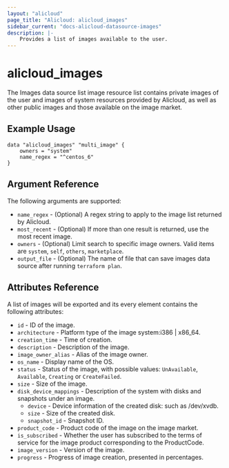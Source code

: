 ```yaml
---
layout: "alicloud"
page_title: "Alicloud: alicloud_images"
sidebar_current: "docs-alicloud-datasource-images"
description: |-
    Provides a list of images available to the user.
---
```


# alicloud\_images

The Images data source list image resource list contains private images of the user and images of system resources provided by Alicloud, as well as other public images and those available on the image market. 

## Example Usage

```
data "alicloud_images" "multi_image" {
	owners = "system"
	name_regex = "^centos_6"
}

```

## Argument Reference

The following arguments are supported:

* `name_regex` - (Optional) A regex string to apply to the image list returned by Alicloud. 
* `most_recent` - (Optional) If more than one result is returned, use the most recent image.
* `owners` - (Optional) Limit search to specific image owners. Valid items are `system`, `self`, `others`, `marketplace`.
* `output_file` - (Optional) The name of file that can save images data source after running `terraform plan`.

## Attributes Reference

A list of images will be exported and its every element contains the following attributes:

* `id` - ID of the image.
* `architecture` - Platform type of the image system:i386 | x86_64.
* `creation_time` - Time of creation.
* `description` - Description of the image.
* `image_owner_alias` - Alias of the image owner.
* `os_name` - Display name of the OS.
* `status` - Status of the image, with possible values: `UnAvailable`, `Available`, `Creating` or `CreateFailed`.
* `size` - Size of the image.
* `disk_device_mappings` - Description of the system with disks and snapshots under an image.
  * `device` - Device information of the created disk: such as /dev/xvdb.
  * `size` - Size of the created disk.
  * `snapshot_id` - Snapshot ID.
* `product_code` - Product code of the image on the image market.
* `is_subscribed` - Whether the user has subscribed to the terms of service for the image product corresponding to the ProductCode.
* `image_version` - Version of the image.
* `progress` - Progress of image creation, presented in percentages.
